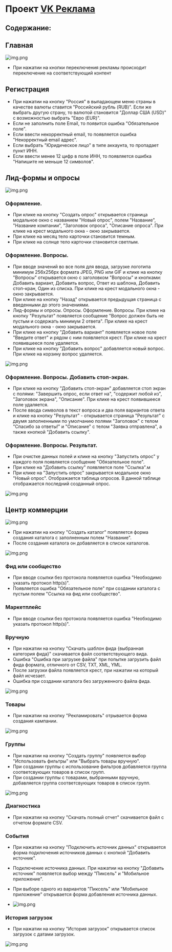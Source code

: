 # Проект [VK Реклама](https://ads.vk.com/)

## Содержание:

## Главная

![img.png](images/img.png)

- При нажатии на кнопки переключения рекламы происходит переключение на соответствующий контент

## Регистрация

- При нажатии на кнопку "Россия" в выпадающем меню страны в качестве валюты ставится "Российский рубль (RUB)". Если же выбрать другую страну, то валютой становится "Доллар США (USD)" с возможностью выбрать "Евро (EUR)".
- Если не заполнить поле Email, то появится ошибка "Обязательное поле".
- Если ввести некорректный email, то появляется ошибка "Некорректный email адрес".
- Если выбрать "Юридическое лицо" в типе аккаунта, то пропадает пункт ИНН.
- Если ввести менее 12 цифр в поле ИНН, то появляется ошибка "Напишите не меньше 12 символов".

## Лид-формы и опросы

![img.png](images/img1.png)

### Оформление.

- При клике на кнопку "Создать опрос" открывается страница модальное окно с названием "Новый опрос", полем "Название", "Название компании", "Заголовок опроса", "Описание опроса". При клике на крест модального окна - окно закрывается.
- При клике на месяц тело карточки становится темным.
- При клике на солнце тело карточки становится светлым.

### Оформление. Вопросы.

- При вводе значений во все поля для ввода, загрузке логотипа минимум 256x256px формата JPEG, PNG или GIF и клике на кнопку "Вопросы" открывается окно с заголовком "Вопросы" и кнопками: Добавить вариант, Добавить вопрос, Ответ из шаблона, Добавить стоп-кран, Один из списка. При клике на крест модального окна - окно закрывается.
- При клике на кнопку "Назад" открывается предыдущая страница с введенными до этого значениями.
- Лид-формы и опросы. Опросы. Оформление. Вопросы. При клике на кнопку "Результат" появляется сообщение "Вопрос должен быть не пустым и содержать минимум 2 ответа". При клике на крест модального окна - окно закрывается.
- При клике на кнопку "Добавить вариант" появляется новое поле "Введите ответ" и рядом с ним появляется крест. При клике на крест появившееся поле удаляется.
- При клике на кнопку "Добавить вопрос" добавляется новый вопрос. При клике на корзину вопрос удаляется.

![img.png](images/img2.png)

### Оформление. Вопросы. Добавить стоп-экран.

- При клике на кнопку "Добавить стоп-экран" добавляется стоп экран с полями: "Завершить опрос, если ответ на", "содержит любой из", "Заголовок экрана", "Описание". При клике на крест появившееся поле удаляется.
- После ввода символов в текст вопроса и два поля вариантов ответа и клике на кнопку "Результат" - открывается страница "Результат" с двумя заполненными по умолчанию полями "Заголовок" с телом "Спасибо за ответы!" и "Описание" с телом "Заявка отправлена", а также кнопкой "Добавить ссылку".

### Оформление. Вопросы. Результат.

- При очистке данных полей и клике на кнопку "Запустить опрос" у каждого поля появляется сообщение "Обязательное поле".
- При клике на "Добавить ссылку" появляется поле "Ссылка".м
- При клике на "Запустить опрос" закрывается модальное окно "Новый опрос". Отображается таблица опросов. В данной таблице отображается последний созданный опрос.

![img.png](images/img3.png)

## Центр коммерции

![img.png](images/img4.png)

- При нажатии на кнопку "Создать каталог" появляется форма создания каталога c заполненным полем "Название".
- После создания каталога он добавляется в список каталогов.

![img.png](images/img5.png)

### Фид или сообщество

- При вводе ссылки без протокола появляется ошибка "Необходимо указать протокол http(s)".
- Появляется ошибка "Обязательное поле" при создании каталога с пустым полем "Ссылка на фид или сообщество".

### Маркетплейс

- При вводе ссылки без протокола появляется ошибка "Необходимо указать протокол http(s)".

### Вручную

- При нажатии на кнопку "Скачать шаблон фида {выбранная категория фида}" скачивается файл соответствующего вида.
- Ошибка "Ошибка при загрузке файла" при попытке загрузить файл фида формата, отличного от CSV, TXT, XML, YML.
- После загрузки файла появляется крест, при нажатии на который файл исчезает.
- Ошибка при создании каталога без загруженного файла фида.

![img.png](images/img6.png)

### Товары

- При нажатии на кнопку "Рекламировать" отрывается форма создания кампании.

![img.png](images/img7.png)

### Группы

- При нажатии на кнопку "Создать группу" появляется выбор "Использовать фильтры" или "Выбрать товары вручную".
- При создании группы с использование фильтров добавляется группа соответсвующих товаров в список групп.
- При создании группы с товарами, выбранными вручную, добавляется группа соответсвующих товаров в список групп.

![img.png](images/img10.png)

### Диагностика

- При нажатии на кнопку "Скачать полный отчет" скачивается файл с отчетом формате CSV.

### События

- При нажатии на кнопку "Подключить источник данных" открывается форма подключения источников данных с кнопкой "Добавить источник".
- Подключение источника данных. При нажатии на кнопку "Добавить источник" появляется выбор между "Пиксель" и "Мобильное приложение".
- При выборе одного из вариантов "Пиксель" или "Мобильное приложение" открывается форма добавления источника данных.

- ![img.png](images/img9.png)

### История загрузок

- При нажатии на кнопку "История загрузок" открывается список загрузок с датами загрузок.

![img.png](images/img8.png)
